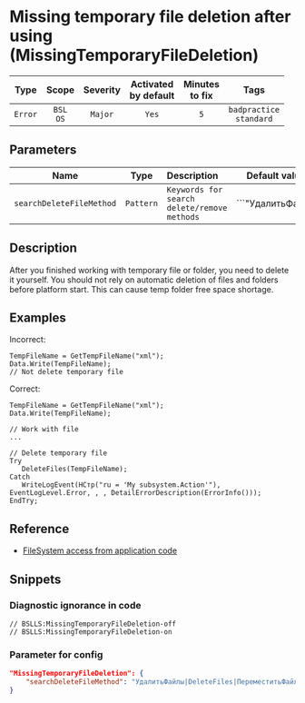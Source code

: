 # Missing temporary file deletion after using (MissingTemporaryFileDeletion)

| Type | Scope | Severity | Activated<br/>by default | Minutes<br/>to fix | Tags |
| :-: | :-: | :-: | :-: | :-: | :-: |
| `Error` | `BSL`<br/>`OS` | `Major` | `Yes` | `5` | `badpractice`<br/>`standard` |

## Parameters 

| Name | Type | Description | Default value |
| :-: | :-: | :-- | :-: |
| `searchDeleteFileMethod` | `Pattern` | ```Keywords for search delete/remove methods``` | ```"УдалитьФайлы|DeleteFiles|ПереместитьФайл|MoveFile"``` |

<!-- Блоки выше заполняются автоматически, не трогать -->
## Description

After you finished working with temporary file or folder, you need to delete it yourself.
You should not rely on automatic deletion of files and folders before platform start. This can cause temp folder free space shortage.

## Examples

Incorrect:

```bsl
TempFileName = GetTempFileName("xml");
Data.Write(TempFileName);
// Not delete temporary file
```

Сorrect:

```bsl
TempFileName = GetTempFileName("xml");
Data.Write(TempFileName);

// Work with file
...

// Delete temporary file
Try
   DeleteFiles(TempFileName);
Catch
   WriteLogEvent(НСтр("ru = 'My subsystem.Action'"), EventLogLevel.Error, , , DetailErrorDescription(ErrorInfo()));
EndTry;
```

## Reference

- [FileSystem access from application code](https://its.1c.ru/db/v8std#content:542:hdoc)

## Snippets

<!-- Блоки ниже заполняются автоматически, не трогать -->
### Diagnostic ignorance in code

```bsl
// BSLLS:MissingTemporaryFileDeletion-off
// BSLLS:MissingTemporaryFileDeletion-on
```

### Parameter for config

```json
"MissingTemporaryFileDeletion": {
    "searchDeleteFileMethod": "УдалитьФайлы|DeleteFiles|ПереместитьФайл|MoveFile"
}
```
